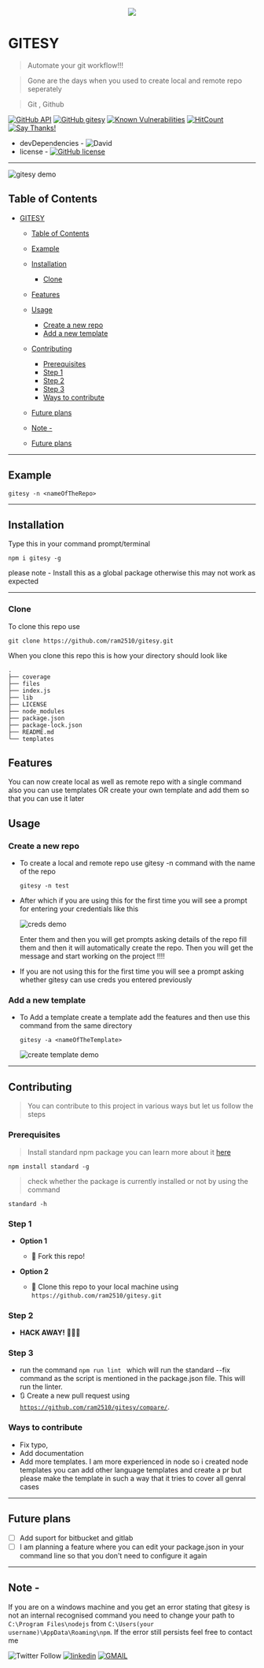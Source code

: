 <!-- <center> -->
<p align="center"><img src="./files/LogoMakr_4LW8VJ.png" /></p><!-- </center> -->

# GITESY

> Automate your git workflow!!!

> Gone are the days when you used to create local and remote repo seperately

> Git , Github

[![GitHub API](https://img.shields.io/badge/GitHub-API-teal.svg?style=flat&logo=github)](https://developer.github.com/v3/) [![GitHub gitesy](https://img.shields.io/badge/gitesy-blue.svg?style=flat&logo=github)](https://gitesy.com/) [![Known Vulnerabilities](https://snyk.io/test/github/ram2510/gitesy/badge.svg?targetFile=package.json)](https://snyk.io/test/github/ram2510/gitesy?targetFile=package.json) 
[![HitCount](https://hits.dwyl.com/ram2510/gitesy.svg)](https://hits.dwyl.com/ram2510/gitesy)
[![Say Thanks!](https://img.shields.io/badge/Say%20Thanks-!-1EAEDB.svg)](https://saythanks.io/to/ram2510)

- devDependencies - ![David](https://img.shields.io/david/dev/ram2510/gitesy.svg?style=flat-square)
- license - [![GitHub license](https://img.shields.io/github/license/ram2510/gitesy.svg?style=flat&logo=github)](https://github.com/ram2510/gitesy/blob/master/LICENSE)

<hr>


![gitesy demo](files/gitesy.gif)

## Table of Contents 


- [GITESY](#gitesy)
  - [Table of Contents](#table-of-contents)
  - [Example](#example)
  - [Installation](#installation)
    - [Clone](#clone)
  - [Features](#features)
  - [Usage](#usage)
    - [Create a new repo](#create-a-new-repo)
    - [Add a new template](#add-a-new-template)
  - [Contributing](#contributing)
    - [Prerequisites](#prerequisites)
    - [Step 1](#step-1)
    - [Step 2](#step-2)
    - [Step 3](#step-3)
    - [Ways to contribute](#ways-to-contribute)
  - [Future plans](#future-plans)
  - [Note -](#note)

   - [Future plans](#future-plans )

---

## Example 

```
gitesy -n <nameOfTheRepo> 

```

---


## Installation

Type this in your command prompt/terminal

```
npm i gitesy -g
```

please note - Install this as a global package otherwise this may not work as expected

---

### Clone
To clone this repo use

```
git clone https://github.com/ram2510/gitesy.git
```

When you clone this repo this is how your directory should look like
  ```
 .
├── coverage
├── files
├── index.js
├── lib
├── LICENSE
├── node_modules
├── package.json
├── package-lock.json
├── README.md
└── templates
  ```


## Features

You can now create local as well as remote repo with a single command also you can use templates OR create your own template and add them 
so that you can use it later 

## Usage 

### Create a new repo
- To create a local and remote repo use gitesy -n command with the name of the repo
  ```
  gitesy -n test
  ```

- After which if you are using this for the first time you will see a prompt for entering your credentials like this
  
  ![creds demo](files/creds.png)

  Enter them and then you will get prompts asking details of the repo fill them and then it will automatically create the repo. Then you will get the message and start working on the project !!!!
  
 - If you are not using this for the first time you will see a prompt asking whether gitesy can use creds you entered previously


### Add a new template
- To Add a template create a template add the features and then use this command from the same directory
  ```
  gitesy -a <nameOfTheTemplate>
  ```
  ![create template demo](files/template.gif)


---

## Contributing

> You can contribute to this project in various ways but let us follow the steps

### Prerequisites
> Install standard npm package you can learn more about it [here](https://standardjs.com)
```
npm install standard -g
```
> check whether the package is currently installed or not by using the command
```
standard -h
```

### Step 1

- **Option 1**
    - 🍴 Fork this repo!

- **Option 2**
    - 👯 Clone this repo to your local machine using `https://github.com/ram2510/gitesy.git`

### Step 2

- **HACK AWAY!** 🔨🔨🔨

### Step 3
- run the command ```npm run lint ``` which will run the standard --fix command as the script is mentioned in the package.json file. This will run the linter.
- 🔃 Create a new pull request using <a href="https://github.com/ram2510/gitesy/compare/" target="_blank">`https://github.com/ram2510/gitesy/compare/`</a>.


### Ways to contribute
- Fix typo,
- Add documentation
- Add more templates. I am more experienced in node so i created node templates you can add other language templates and create a pr but please make the template in such a way that it tries to cover all genral cases

---

## Future plans 
- [ ] Add suport for bitbucket and gitlab 
- [ ] I am planning a feature where you can edit your package.json in your command line so that you don't need to configure it again

---
## Note - 
If you are on a windows machine and you get an error stating that gitesy is not an internal recognised command you need to change your path to ```C:\Program Files\nodejs``` from ```C:\Users(your username)\AppData\Roaming\npm```. If the error still persists feel free to contact me


![Twitter Follow](https://img.shields.io/twitter/follow/ram2510_.svg?label=Follow&style=social)
 [![linkedin](https://img.shields.io/badge/connect%20with%20me-linkedIn-green.svg?style=for-the-badge&logo=appveyor)](https://www.linkedin.com/in/ram2510) [![GMAIL](https://img.shields.io/static/v1.svg?label=send&message=iamram2510@ieee.org&color=red&logo=gmail&style=social)](https://www.github.com/ram2510) 
